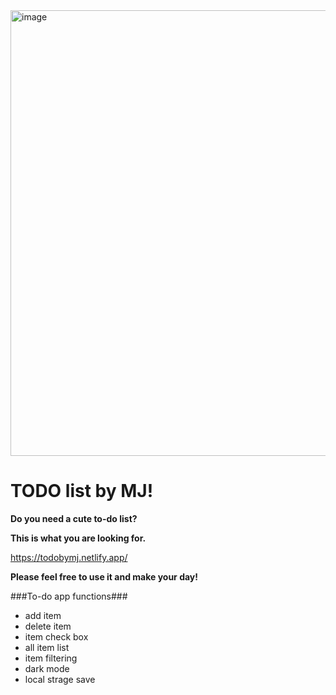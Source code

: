 <img width="713" alt="image" src="https://github.com/coding-MJ-dev/todo_list/assets/47417320/81a4f998-1f6e-4eb4-be27-9090dccca3ee">


# TODO list by MJ!
**Do you need a cute to-do list?**

**This is what you are looking for.**

https://todobymj.netlify.app/

**Please feel free to use it and make your day!**


###To-do app functions###
- add item
- delete item
- item check box
- all item list
- item filtering
- dark mode
- local strage save

